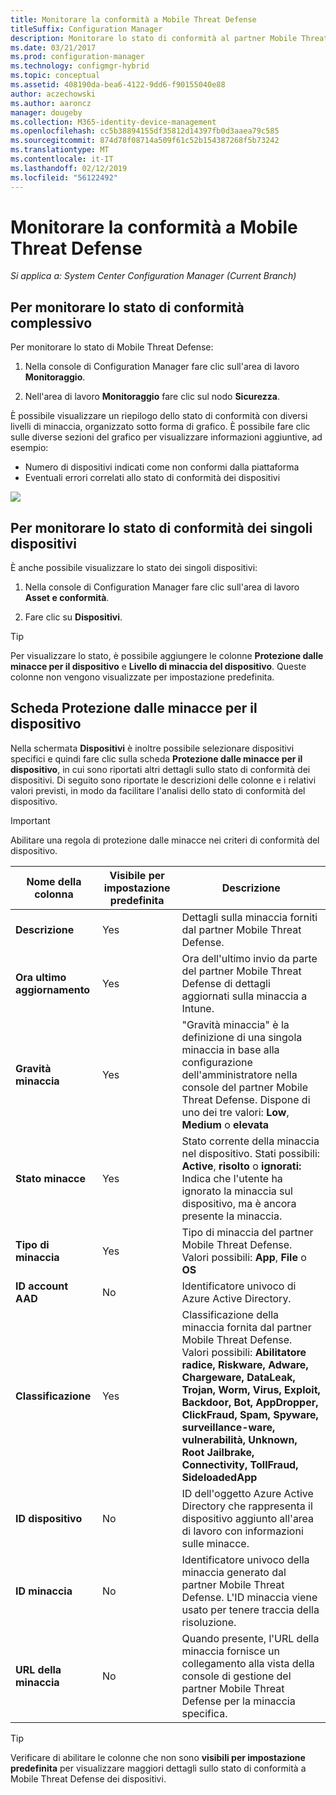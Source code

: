```yaml
---
title: Monitorare la conformità a Mobile Threat Defense
titleSuffix: Configuration Manager
description: Monitorare lo stato di conformità al partner Mobile Threat Defense dalla console di Configuration Manager
ms.date: 03/21/2017
ms.prod: configuration-manager
ms.technology: configmgr-hybrid
ms.topic: conceptual
ms.assetid: 408190da-bea6-4122-9dd6-f90155040e88
author: aczechowski
ms.author: aaroncz
manager: dougeby
ms.collection: M365-identity-device-management
ms.openlocfilehash: cc5b38894155df35812d14397fb0d3aaea79c585
ms.sourcegitcommit: 874d78f08714a509f61c52b154387268f5b73242
ms.translationtype: MT
ms.contentlocale: it-IT
ms.lasthandoff: 02/12/2019
ms.locfileid: "56122492"
---
```

# <a name="monitor-mobile-threat-defense-compliance"></a>**Monitorare la conformità a Mobile Threat Defense**

*Si applica a: System Center Configuration Manager (Current Branch)*

## <a name="to-monitor-the-overall-compliance-status"></a>Per monitorare lo stato di conformità complessivo

Per monitorare lo stato di Mobile Threat Defense:

1.  Nella console di Configuration Manager fare clic sull'area di lavoro **Monitoraggio**.

2.  Nell'area di lavoro **Monitoraggio** fare clic sul nodo **Sicurezza**.

È possibile visualizzare un riepilogo dello stato di conformità con diversi livelli di minaccia, organizzato sotto forma di grafico. È possibile fare clic sulle diverse sezioni del grafico per visualizzare informazioni aggiuntive, ad esempio: 

- Numero di dispositivi indicati come non conformi dalla piattaforma
- Eventuali errori correlati allo stato di conformità dei dispositivi

![](http://i.imgur.com/bmPsiWk.png)

## <a name="to-monitor-the-individual-compliance-status"></a>Per monitorare lo stato di conformità dei singoli dispositivi

È anche possibile visualizzare lo stato dei singoli dispositivi:

1.  Nella console di Configuration Manager fare clic sull'area di lavoro **Asset e conformità**.

2.  Fare clic su **Dispositivi**.

> [!TIP] 
> Per visualizzare lo stato, è possibile aggiungere le colonne **Protezione dalle minacce per il dispositivo** e **Livello di minaccia del dispositivo**. Queste colonne non vengono visualizzate per impostazione predefinita.

## <a name="device-threat-protection-tab"></a>Scheda Protezione dalle minacce per il dispositivo

Nella schermata **Dispositivi** è inoltre possibile selezionare dispositivi specifici e quindi fare clic sulla scheda **Protezione dalle minacce per il dispositivo**, in cui sono riportati altri dettagli sullo stato di conformità dei dispositivi. Di seguito sono riportate le descrizioni delle colonne e i relativi valori previsti, in modo da facilitare l'analisi dello stato di conformità del dispositivo.

> [!IMPORTANT] 
> Abilitare una regola di protezione dalle minacce nei criteri di conformità del dispositivo.

|Nome della colonna|Visibile per impostazione predefinita|Descrizione| 
|-|-|-|
|**Descrizione**| Yes | Dettagli sulla minaccia forniti dal partner Mobile Threat Defense. |
|**Ora ultimo aggiornamento**| Yes | Ora dell'ultimo invio da parte del partner Mobile Threat Defense di dettagli aggiornati sulla minaccia a Intune. |
|**Gravità minaccia**| Yes | "Gravità minaccia" è la definizione di una singola minaccia in base alla configurazione dell'amministratore nella console del partner Mobile Threat Defense. Dispone di uno dei tre valori: **Low**, **Medium** o **elevata** |
|**Stato minacce**| Yes | Stato corrente della minaccia nel dispositivo. Stati possibili: **Active**, **risolto** o **ignorati:** Indica che l'utente ha ignorato la minaccia sul dispositivo, ma è ancora presente la minaccia. |
|**Tipo di minaccia**| Yes | Tipo di minaccia del partner Mobile Threat Defense. Valori possibili: **App**, **File** o **OS** |
|**ID account AAD**| No | Identificatore univoco di Azure Active Directory. |
|**Classificazione**| Yes | Classificazione della minaccia fornita dal partner Mobile Threat Defense. Valori possibili: **Abilitatore radice, Riskware, Adware, Chargeware, DataLeak, Trojan, Worm, Virus, Exploit, Backdoor, Bot, AppDropper, ClickFraud, Spam, Spyware, surveillance-ware, vulnerabilità, Unknown, Root Jailbrake, Connectivity, TollFraud, SideloadedApp** |
|**ID dispositivo**| No | ID dell'oggetto Azure Active Directory che rappresenta il dispositivo aggiunto all'area di lavoro con informazioni sulle minacce. |
|**ID minaccia**| No | Identificatore univoco della minaccia generato dal partner Mobile Threat Defense. L'ID minaccia viene usato per tenere traccia della risoluzione. |
|**URL della minaccia**| No | Quando presente, l'URL della minaccia fornisce un collegamento alla vista della console di gestione del partner Mobile Threat Defense per la minaccia specifica. |

> [!TIP] 
> Verificare di abilitare le colonne che non sono **visibili per impostazione predefinita** per visualizzare maggiori dettagli sullo stato di conformità a Mobile Threat Defense dei dispositivi.
